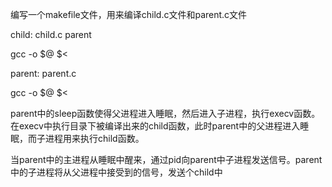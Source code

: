 编写一个makefile文件，用来编译child.c文件和parent.c文件

child: child.c parent

  gcc -o $@ $<
  
parent: parent.c

  gcc -o $@ $<

parent中的sleep函数使得父进程进入睡眠，然后进入子进程，执行execv函数。在execv中执行目录下被编译出来的child函数，此时parent中的父进程进入睡眠，而子进程用来执行child函数。

当parent中的主进程从睡眠中醒来，通过pid向parent中子进程发送信号。parent中的子进程将从父进程中接受到的信号，发送个child中
